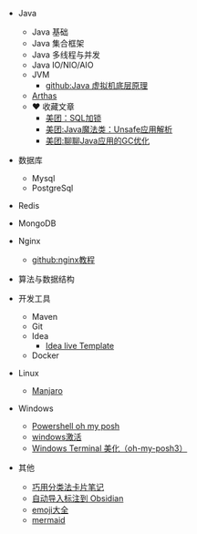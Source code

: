 - Java
  - Java 基础
  - Java 集合框架
  - Java 多线程与并发
  - Java IO/NIO/AIO
  - JVM
    - [github:Java 虚拟机底层原理](https://github.com/doocs/jvm)
  - [Arthas](Java/Arthas使用文档.md)
  - :heart:  收藏文章
    - [美团：SQL加锁](Inbox/美团：这个%20SQL%20语句加了哪些锁.md)
    - [美团:Java魔法类：Unsafe应用解析](https://tech.meituan.com/2019/02/14/talk-about-java-magic-class-unsafe.html)
    - [美团:聊聊Java应用的GC优化](https://tech.meituan.com/2017/12/29/jvm-optimize.html)
- 数据库
  - Mysql
  - PostgreSql
- Redis
- MongoDB
- Nginx
  - [github:nginx教程](https://github.com/dunwu/nginx-tutorial)
- 算法与数据结构
- 开发工具
  - Maven
  - Git
  - Idea
    - [Idea live Template](Java/Idea.md)
  - Docker
- Linux
  - [Manjaro](Linux/Manjaro教程.md)

- Windows
  - [Powershell  oh my posh](Windows/Powershell%20%20oh%20my%20posh.md)
  - [windows激活](Windows/windows激活.md)
  - [Windows Terminal 美化（oh-my-posh3）](Windows/Windows%20Terminal%20美化（oh-my-posh3）.md)
  
- 其他
  - [巧用分类法卡片笔记](Inbox/巧用分类法解决使用卡片笔记时遇到的困境.md)
  - [自动导入标注到 Obsidian](Inbox/自动导入标注到%20Obsidian（不使用同步助手方案）)
  - [emoji大全](https://gist.github.com/rxaviers/7360908)
  - [mermaid](Inbox/mermaid.md)
